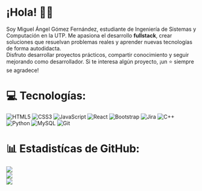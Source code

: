 <!-- Saludo -->
# ¡Hola! :wave::smiley:

<!--Introduccion -->
Soy Miguel Ángel Gómez Fernández, estudiante de Ingeniería de Sistemas y Computación en la UTP. Me apasiona el desarrollo **fullstack**, crear soluciones que resuelvan problemas reales y aprender nuevas tecnologías de forma autodidacta.  
Disfruto desarrollar proyectos prácticos, compartir conocimiento y seguir mejorando como desarrollador. Si te interesa algún proyecto, ¡un ⭐ siempre se agradece!


<!--Tecnologias -->
# 💻 Tecnologías:
![HTML5](https://img.shields.io/badge/html5-%23E34F26.svg?style=for-the-badge&logo=html5&logoColor=white) ![CSS3](https://img.shields.io/badge/css3-%231572B6.svg?style=for-the-badge&logo=css3&logoColor=white)  ![JavaScript](https://img.shields.io/badge/javascript-%23323330.svg?style=for-the-badge&logo=javascript&logoColor=%23F7DF1E) ![React](https://img.shields.io/badge/react-%2320232a.svg?style=for-the-badge&logo=react&logoColor=%2361DAFB) ![Bootstrap](https://img.shields.io/badge/bootstrap-%23563D7C.svg?style=for-the-badge&logo=bootstrap&logoColor=white) ![Jira](https://img.shields.io/badge/jira-%230A0FFF.svg?style=for-the-badge&logo=jira&logoColor=white) ![C++](https://img.shields.io/badge/c++-%2300599C.svg?style=for-the-badge&logo=c%2B%2B&logoColor=white) ![Python](https://img.shields.io/badge/python-3670A0?style=for-the-badge&logo=python&logoColor=ffdd54) ![MySQL](https://img.shields.io/badge/mysql-4479A1.svg?style=for-the-badge&logo=mysql&logoColor=white) ![Git](https://img.shields.io/badge/git-%23F05033.svg?style=for-the-badge&logo=git&logoColor=white)

<!--Estadisticas de GitHub -->
# 📊 Estadistícas de GitHub:
![](https://github-readme-stats.vercel.app/api?username=miguelgomez920&theme=dark&hide_border=false&include_all_commits=false&count_private=false)<br/>
![](https://github-readme-streak-stats.herokuapp.com/?user=miguelgomez920&theme=dark&hide_border=false)<br/>
![](https://github-readme-stats.vercel.app/api/top-langs/?username=miguelgomez920&theme=dark&hide_border=false&include_all_commits=false&count_private=false&layout=compact)


